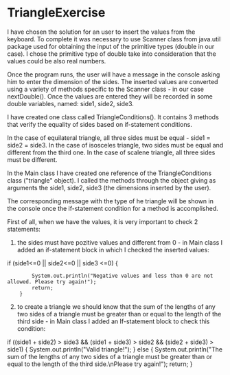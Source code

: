 # TriangleExercise

I have chosen the solution for an user to insert the values from the keyboard. To complete it was necessary to use Scanner class from java.util package used for obtaining the input of the primitive types (double in our case). I chose the primitive type of double take into consideration that the values could be also real numbers.

Once the program runs, the user will have a message in the console asking him to enter the dimension of the sides. The inserted values are converted using a variety of methods specific to the Scanner class - in our case nextDouble().
Once the values are entered they will be recorded in some double variables, named: side1, side2, side3. 


I have created one class called TriangleConditions(). It contains 3 methods that verify the equality of sides based on if-statement conditions.

In the case of equilateral triangle, all three sides must be equal - side1 = side2 = side3.
In the case of isosceles triangle, two sides must be equal and different from the third one.
In the case of scalene triangle, all three sides must be different.

In the Main class I have created one reference of the TriangleConditions class ("triangle" object). I called the methods through the object giving as arguments the side1, side2, side3 (the dimensions inserted by the user).

The corresponding message with the type of he triangle will be shown in the console once the if-statement condition for a method is accomplished.


First of all, when we have the values, it is very important to check 2 statements:

1. the sides must have pozitive values and different from 0 - in Main class I added an if-statement block in which I checked the inserted values:

 if (side1<=0 || side2<=0 || side3 <=0) {
	    	
	    	System.out.println("Negative values and less than 0 are not allowed. Please try again!");
	    	return;	
	    }

2. to create a triangle we should know that the sum of the lengths of any two sides of a triangle must be greater than or equal to the length of the third side - in Main class I added an If-statement block to check this condition:

if  ((side1 + side2) > side3 && (side1 + side3) > side2 && (side2 + side3) > side1) {
	           System.out.println("Valid triangle!");
	       } else {
	           System.out.println("The sum of the lengths of any two sides of a triangle must be greater than or equal to the length of the third side.\nPlease try again!");
	           return;
	       }

